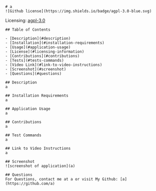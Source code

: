 
    # a
    ![Github license](https://img.shields.io/badge/agpl-3.0-blue.svg)
 
 Licensing: [agpl-3.0](https://choosealicense.com/licenses/agpl-3.0/)
    
    ## Table of Contents
  
    - [Description](#description)
    - [Installation](#installation-requirements)
    - [Usage](#application-usage)
    - [License](#licensing-information)
    - [Contributions](#contributions)
    - [Tests](#tests-commands)
    - [Video Link](#link-to-video-instructions)
    - [Screenshot](#screenshot)
    - [Questions](#questions)
  
    ## Description
    a
  
    ## Installation Requirements
    a
  
    ## Application Usage
    a
    
    ## Contributions
    a
  
    ## Test Commands
    a
  
    ## Link to Video Instructions
    a
  
    ## Screenshot
    ![screenshot of application](a)
  
    ## Questions
    For Questions, contact me at a or visit My Github: [a](https://github.com/a)
  
  